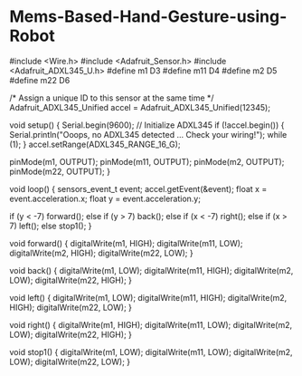 # Mems-Based-Hand-Gesture-using-Robot
#include <Wire.h>
#include <Adafruit_Sensor.h>
#include <Adafruit_ADXL345_U.h>
#define m1 D3
#define m11 D4
#define m2 D5
#define m22 D6

/* Assign a unique ID to this sensor at the same time */
Adafruit_ADXL345_Unified accel = Adafruit_ADXL345_Unified(12345);

void setup() {
  Serial.begin(9600);
  // Initialize ADXL345
  if (!accel.begin()) {
    Serial.println("Ooops, no ADXL345 detected ... Check your wiring!");
    while (1);
  }
  accel.setRange(ADXL345_RANGE_16_G);
  
  pinMode(m1, OUTPUT);
  pinMode(m11, OUTPUT);
  pinMode(m2, OUTPUT);
  pinMode(m22, OUTPUT);
}

void loop() {
  sensors_event_t event;
  accel.getEvent(&event);
  float x = event.acceleration.x;
  float y = event.acceleration.y;
  
  if (y < -7) forward();
  else if (y > 7) back();
  else if (x < -7) right();
  else if (x > 7) left();
  else stop1();
}

void forward() {
  digitalWrite(m1, HIGH);
  digitalWrite(m11, LOW);
  digitalWrite(m2, HIGH);
  digitalWrite(m22, LOW);
}

void back() {
  digitalWrite(m1, LOW);
  digitalWrite(m11, HIGH);
  digitalWrite(m2, LOW);
  digitalWrite(m22, HIGH);
}

void left() {
  digitalWrite(m1, LOW);
  digitalWrite(m11, HIGH);
  digitalWrite(m2, HIGH);
  digitalWrite(m22, LOW);
}

void right() {
  digitalWrite(m1, HIGH);
  digitalWrite(m11, LOW);
  digitalWrite(m2, LOW);
  digitalWrite(m22, HIGH);
}

void stop1() {
  digitalWrite(m1, LOW);
  digitalWrite(m11, LOW);
  digitalWrite(m2, LOW);
  digitalWrite(m22, LOW);
}
